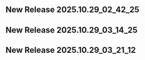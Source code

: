 ## New Release 2025.10.29_02_42_25
## New Release 2025.10.29_03_14_25
## New Release 2025.10.29_03_21_12

